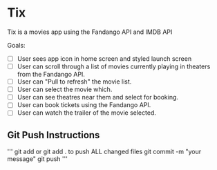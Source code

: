 # Tix
Tix is a movies app using the Fandango API and IMDB API

Goals:
- [ ] User sees app icon in home screen and styled launch screen
- [ ] User can scroll through a list of movies currently playing in theaters from the Fandango API.
- [ ] User can "Pull to refresh" the movie list.
- [ ] User can select the movie which.
- [ ] User can see theatres near them and select for booking.
- [ ] User can book tickets using the Fandango API.
- [ ] User can watch the trailer of the movie selected.

## Git Push Instructions
'''
 git add <your files> or git add . to push ALL changed files
 git commit -m "your message"
 git push
'''



